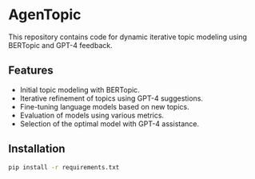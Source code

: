 
# AgenTopic

This repository contains code for dynamic iterative topic modeling using BERTopic and GPT-4 feedback.

## Features

- Initial topic modeling with BERTopic.
- Iterative refinement of topics using GPT-4 suggestions.
- Fine-tuning language models based on new topics.
- Evaluation of models using various metrics.
- Selection of the optimal model with GPT-4 assistance.

## Installation

```bash
pip install -r requirements.txt
```
        